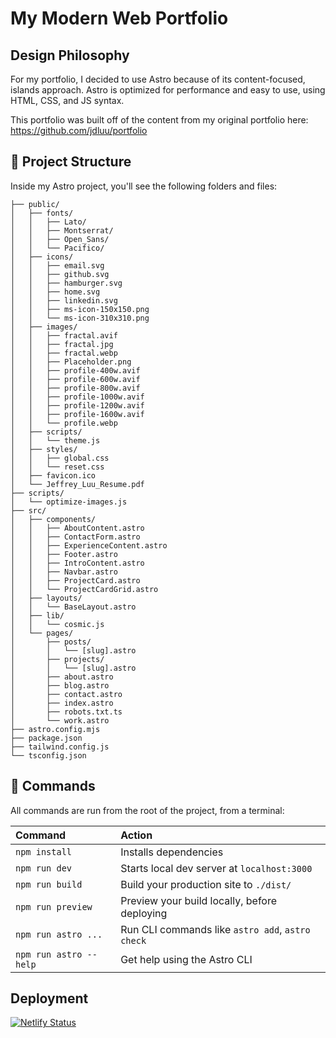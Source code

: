 # My Modern Web Portfolio

## Design Philosophy

For my portfolio, I decided to use Astro because of its content-focused, islands approach. Astro is optimized for performance and easy to use, using HTML, CSS, and JS syntax.

This portfolio was built off of the content from my original portfolio here: <https://github.com/jdluu/portfolio>

## 🚀 Project Structure

Inside my Astro project, you'll see the following folders and files:

```
├── public/
│   ├── fonts/
│   │   ├── Lato/
│   │   ├── Montserrat/
│   │   ├── Open_Sans/
│   │   └── Pacifico/
│   ├── icons/
│   │   ├── email.svg
│   │   ├── github.svg
│   │   ├── hamburger.svg
│   │   ├── home.svg
│   │   ├── linkedin.svg
│   │   ├── ms-icon-150x150.png
│   │   └── ms-icon-310x310.png
│   ├── images/
│   │   ├── fractal.avif
│   │   ├── fractal.jpg
│   │   ├── fractal.webp
│   │   ├── Placeholder.png
│   │   ├── profile-400w.avif
│   │   ├── profile-600w.avif
│   │   ├── profile-800w.avif
│   │   ├── profile-1000w.avif
│   │   ├── profile-1200w.avif
│   │   ├── profile-1600w.avif
│   │   └── profile.webp
│   ├── scripts/
│   │   └── theme.js
│   ├── styles/
│   │   ├── global.css
│   │   └── reset.css
│   ├── favicon.ico
│   └── Jeffrey_Luu_Resume.pdf
├── scripts/
│   └── optimize-images.js
├── src/
│   ├── components/
│   │   ├── AboutContent.astro
│   │   ├── ContactForm.astro
│   │   ├── ExperienceContent.astro
│   │   ├── Footer.astro
│   │   ├── IntroContent.astro
│   │   ├── Navbar.astro
│   │   ├── ProjectCard.astro
│   │   └── ProjectCardGrid.astro
│   ├── layouts/
│   │   └── BaseLayout.astro
│   ├── lib/
│   │   └── cosmic.js
│   └── pages/
│       ├── posts/
│       │   └── [slug].astro
│       ├── projects/
│       │   └── [slug].astro
│       ├── about.astro
│       ├── blog.astro
│       ├── contact.astro
│       ├── index.astro
│       ├── robots.txt.ts
│       └── work.astro
├── astro.config.mjs
├── package.json
├── tailwind.config.js
└── tsconfig.json
```

## 🧞 Commands

All commands are run from the root of the project, from a terminal:

| Command                | Action                                           |
| :--------------------- | :----------------------------------------------- |
| `npm install`          | Installs dependencies                            |
| `npm run dev`          | Starts local dev server at `localhost:3000`      |
| `npm run build`        | Build your production site to `./dist/`          |
| `npm run preview`      | Preview your build locally, before deploying     |
| `npm run astro ...`    | Run CLI commands like `astro add`, `astro check` |
| `npm run astro --help` | Get help using the Astro CLI                     |

## Deployment

[![Netlify Status](https://api.netlify.com/api/v1/badges/5b79e3ed-5748-4cbd-9609-a93a4967c79e/deploy-status)](https://app.netlify.com/sites/spectacular-basbousa-817044/deploys)
